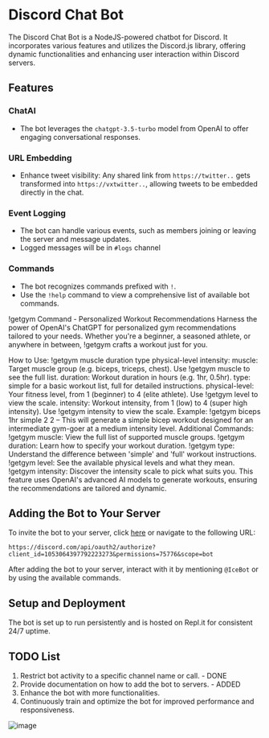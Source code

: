 # Discord Chat Bot

The Discord Chat Bot is a NodeJS-powered chatbot for Discord. It incorporates various features and utilizes the Discord.js library, offering dynamic functionalities and enhancing user interaction within Discord servers.

## Features

### ChatAI
- The bot leverages the `chatgpt-3.5-turbo` model from OpenAI to offer engaging conversational responses.

### URL Embedding
- Enhance tweet visibility: Any shared link from `https://twitter..` gets transformed into `https://vxtwitter..`, allowing tweets to be embedded directly in the chat.

### Event Logging
- The bot can handle various events, such as members joining or leaving the server and message updates.
- Logged messages will be in ``#logs`` channel

### Commands
- The bot recognizes commands prefixed with `!`.
- Use the `!help` command to view a comprehensive list of available bot commands.

!getgym Command - Personalized Workout Recommendations
Harness the power of OpenAI's ChatGPT for personalized gym recommendations tailored to your needs. Whether you're a beginner, a seasoned athlete, or anywhere in between, !getgym crafts a workout just for you.

How to Use:
!getgym muscle duration type physical-level intensity:
muscle: Target muscle group (e.g. biceps, triceps, chest). Use !getgym muscle to see the full list.
duration: Workout duration in hours (e.g. 1hr, 0.5hr).
type: simple for a basic workout list, full for detailed instructions.
physical-level: Your fitness level, from 1 (beginner) to 4 (elite athlete). Use !getgym level to view the scale.
intensity: Workout intensity, from 1 (low) to 4 (super high intensity). Use !getgym intensity to view the scale.
Example: !getgym biceps 1hr simple 2 2 – This will generate a simple bicep workout designed for an intermediate gym-goer at a medium intensity level.
Additional Commands:
!getgym muscle: View the full list of supported muscle groups.
!getgym duration: Learn how to specify your workout duration.
!getgym type: Understand the difference between 'simple' and 'full' workout instructions.
!getgym level: See the available physical levels and what they mean.
!getgym intensity: Discover the intensity scale to pick what suits you.
This feature uses OpenAI's advanced AI models to generate workouts, ensuring the recommendations are tailored and dynamic.


  
## Adding the Bot to Your Server

To invite the bot to your server, click [here](https://discord.com/api/oauth2/authorize?client_id=1053064397792223273&permissions=75776&scope=bot) or navigate to the following URL:

```
https://discord.com/api/oauth2/authorize?client_id=1053064397792223273&permissions=75776&scope=bot
```

After adding the bot to your server, interact with it by mentioning `@IceBot` or by using the available commands.

## Setup and Deployment

The bot is set up to run persistently and is hosted on Repl.it for consistent 24/7 uptime.

## TODO List

1. Restrict bot activity to a specific channel name or call. - DONE
2. Provide documentation on how to add the bot to servers. - ADDED
3. Enhance the bot with more functionalities.
4. Continuously train and optimize the bot for improved performance and responsiveness.

![image](https://user-images.githubusercontent.com/58054670/215863455-92f76c9e-6a51-4364-8f17-4ddb3ba2019a.png)
